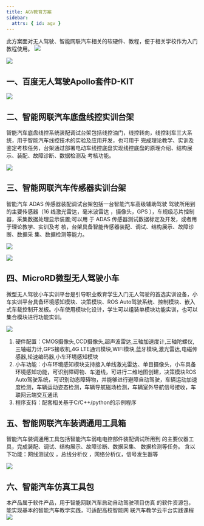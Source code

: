 ```yaml
---
title: AGV教育方案
sidebar:
  attrs: { id: agv }
---
```

此方案面对无人驾驶、智能网联汽车相关的软硬件、教程，便于相关学校作为入门教程使用。
![](https://nexmaker-profabx.oss-cn-hangzhou.aliyuncs.com/img/WX20250113-232828%402x.png)



![](https://raw.githubusercontent.com/bobwu0214/imageuploadservice/main/img/202210111958169.png)

## 一、百度无人驾驶Apollo套件D-KIT

![](https://raw.githubusercontent.com/bobwu0214/imageuploadservice/main/img/202210112001594.png)

## 二、智能网联汽车底盘线控实训台架

智能汽车底盘线控系统装配调试台架包括线控油门，线控转向，线控刹车三大系统，用于智能汽车线控技术的实验及应用开发，也可用于 完成理论教学、实训及鉴定考核任务，台架通过部署电动车线控底盘实现线控底盘的原理介绍、结构展示、装配、故障诊断、数据检测及 考核功能。

![](https://raw.githubusercontent.com/bobwu0214/imageuploadservice/main/img/202210112001982.png)


## 三、智能网联汽车传感器实训台架

智能汽车 ADAS 传感器装配调试台架包括一台智能汽车高级辅助驾驶 驾驶所用到的主要传感器（16 线激光雷达，毫米波雷达 ，摄像头，GPS ），车规级芯片控制器，采集数据处理显示装置;可以用 于 ADAS 传感器测试数据标定及开发，或者用于理论教学、实训及考 核，台架具备智能传感器装配、调试、结构展示、故障诊断、数据采 集、数据检测等能力。

![](https://raw.githubusercontent.com/bobwu0214/imageuploadservice/main/img/202210112004407.png)

![](https://raw.githubusercontent.com/bobwu0214/imageuploadservice/main/img/202210112006664.png)

## 四、MicroRD微型无人驾驶小车

微型无人驾驶小车实训平台是引导职业教育学生入门无人驾驶的首选实训设备，小车实训平台具备环境感知模块、决策模块、ROS Auto驾驶系统、控制模块、嵌入式车载控制开发板。小车使用模块化设计，学生可以组装单模块功能实训，也可以集合模块进行功能实训。

![](https://raw.githubusercontent.com/bobwu0214/imageuploadservice/main/img/202210112008158.png)

1. 硬件配置：CMOS摄像头,CCD摄像头,超声波雷达,三轴加速度计,三轴陀螺仪,三轴磁力计,GPS接收机,4G LTE通讯模块,WIFI模块,蓝牙模块,激光雷达,电磁传感器,轮速编码器,小车环境感知模块
2. 小车功能：小车环境感知模块支持接入单线激光雷达、单目摄像头，小车具备环境感知功能，可识别障碍物、车道线，可进行二维地图创建，决策模块ROS Auto驾驶系统，可识别动态障碍物，并能够进行避障自动驾驶，车辆运动加速度检测，车辆运动姿态检测，车辆导航磁场检测，车辆室外导航信号接收，车联网云端交互通讯
3. 程序支持：配套相关基于C/C++/python的示例程序


## 五、智能网联汽车装调通用工具箱

智能汽车装调通用工具包括智能汽车弱电电控部件装配调试所用到 的主要仪器工具，完成装配、调试、结构展示、故障诊断、数据采集、 数据检测等任务。
含以下功能：网线测试仪 ，总线分析仪 ，网络分析仪，信号发生器等 

![](https://raw.githubusercontent.com/bobwu0214/imageuploadservice/main/img/202210112010018.png)




## 六、智能汽车仿真工具包 
本产品属于软件产品，用于智能网联汽车启动自动驾驶项目仿真 的软件资源包，能实现基本的智能汽车教学实践，可适配高校智能网 联汽车教学云平台实践课程
![](https://raw.githubusercontent.com/bobwu0214/imageuploadservice/main/img/202210112012312.png)